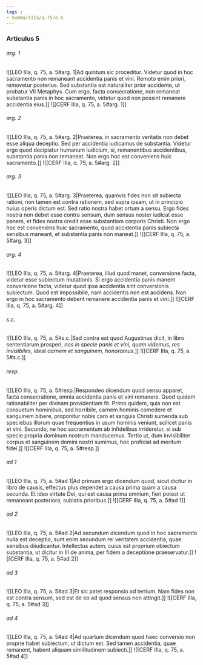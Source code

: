 ```yaml
---
tags : 
- Summa/IIIa/q.75/a.5
---
```


### Articulus 5

###### arg. 1
![[LEO IIIa, q. 75, a. 5#arg. 1|Ad quintum sic proceditur. Videtur quod in hoc sacramento non remaneant accidentia panis et vini. Remoto enim priori, removetur posterius. Sed substantia est naturaliter prior accidente, ut probatur VII Metaphys. Cum ergo, facta consecratione, non remaneat substantia panis in hoc sacramento, videtur quod non possint remanere accidentia eius.]]
![[CERF IIIa, q. 75, a. 5#arg. 1]]

###### arg. 2
![[LEO IIIa, q. 75, a. 5#arg. 2|Praeterea, in sacramento veritatis non debet esse aliqua deceptio. Sed per accidentia iudicamus de substantia. Videtur ergo quod decipiatur humanum iudicium, si, remanentibus accidentibus, substantia panis non remaneat. Non ergo hoc est conveniens huic sacramento.]]
![[CERF IIIa, q. 75, a. 5#arg. 2]]

###### arg. 3
![[LEO IIIa, q. 75, a. 5#arg. 3|Praeterea, quamvis fides non sit subiecta rationi, non tamen est contra rationem, sed supra ipsam, ut in principio huius operis dictum est. Sed ratio nostra habet ortum a sensu. Ergo fides nostra non debet esse contra sensum, dum sensus noster iudicat esse panem, et fides nostra credit esse substantiam corporis Christi. Non ergo hoc est conveniens huic sacramento, quod accidentia panis subiecta sensibus maneant, et substantia panis non maneat.]]
![[CERF IIIa, q. 75, a. 5#arg. 3]]

###### arg. 4
![[LEO IIIa, q. 75, a. 5#arg. 4|Praeterea, illud quod manet, conversione facta, videtur esse subiectum mutationis. Si ergo accidentia panis manent conversione facta, videtur quod ipsa accidentia sint conversionis subiectum. Quod est impossibile, nam accidentis non est accidens. Non ergo in hoc sacramento debent remanere accidentia panis et vini.]]
![[CERF IIIa, q. 75, a. 5#arg. 4]]

###### s.c.
![[LEO IIIa, q. 75, a. 5#s.c.|Sed contra est quod Augustinus dicit, in libro sententiarum prosperi, *nos in specie panis et vini, quam videmus, res invisibiles, idest carnem et sanguinem, honoramus*.]]
![[CERF IIIa, q. 75, a. 5#s.c.]]

###### resp.
![[LEO IIIa, q. 75, a. 5#resp.|Respondeo dicendum quod sensu apparet, facta consecratione, omnia accidentia panis et vini remanere. Quod quidem rationabiliter per divinam providentiam fit. Primo quidem, quia non est consuetum hominibus, sed horribile, carnem hominis comedere et sanguinem bibere, proponitur nobis caro et sanguis Christi sumenda sub speciebus illorum quae frequentius in usum hominis veniunt, scilicet panis et vini. Secundo, ne hoc sacramentum ab infidelibus irrideretur, si sub specie propria dominum nostrum manducemus. Tertio ut, dum invisibiliter corpus et sanguinem domini nostri sumimus, hoc proficiat ad meritum fidei.]]
![[CERF IIIa, q. 75, a. 5#resp.]]

###### ad 1
![[LEO IIIa, q. 75, a. 5#ad 1|Ad primum ergo dicendum quod, sicut dicitur in libro de causis, effectus plus dependet a causa prima quam a causa secunda. Et ideo virtute Dei, qui est causa prima omnium, fieri potest ut remaneant posteriora, sublatis prioribus.]]
![[CERF IIIa, q. 75, a. 5#ad 1]]

###### ad 2
![[LEO IIIa, q. 75, a. 5#ad 2|Ad secundum dicendum quod in hoc sacramento nulla est deceptio, sunt enim secundum rei veritatem accidentia, quae sensibus diiudicantur. Intellectus autem, cuius est proprium obiectum substantia, ut dicitur in III de anima, per fidem a deceptione praeservatur.]]
![[CERF IIIa, q. 75, a. 5#ad 2]]

###### ad 3
![[LEO IIIa, q. 75, a. 5#ad 3|Et sic patet responsio ad tertium. Nam fides non est contra sensum, sed est de eo ad quod sensus non attingit.]]
![[CERF IIIa, q. 75, a. 5#ad 3]]

###### ad 4
![[LEO IIIa, q. 75, a. 5#ad 4|Ad quartum dicendum quod haec conversio non proprie habet subiectum, ut dictum est. Sed tamen accidentia, quae remanent, habent aliquam similitudinem subiecti.]]
![[CERF IIIa, q. 75, a. 5#ad 4]]

